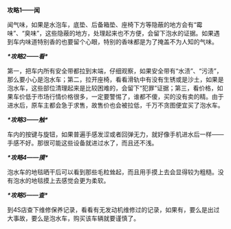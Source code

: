 **攻略1——闻**

闻气味，如果是水泡车，底垫、后备箱垫、座椅下方等隐蔽的地方会有“霉味”、“臭味”，这些隐蔽的地方，处理起来也不方便，会留下泡水的证据。如果遇到车内味道特别香的也要留个心眼，特别的香味都是为了掩盖不为人知的气味。


***\*攻略2——看\****

第一，把车内所有安全带都拉到末端，仔细观察，如果安全带有“水渍”、“污渍”，那么要小心是泡水车；第二，拉开座椅，看看滑轨中有没有生锈或是沙土，如果是泡水车，这些部位清理起来是比较困难的，会留下“犯罪”证据；第三，看价格，如果车价低于市场行情价格很多，一定要警惕了，谁都不傻，买的没有卖的精。由于进水后，原车主都会急于求售，故售价也会被拉低，千万不贪图便宜买了泡水车。


***\*攻略3——触\****

车内的按键与旋钮，如果普遍手感发涩或者回弹无力，就好像手机进水后一样——手感不好。那很可能这些设备就进过水了，而且还不浅。


***\*攻略4——摸\****

泡水车的地毯晒干后可以看到那些毛粒耸起，而且用手摸上去会显得较为粗糙。没有泡水的地毯摸上去感觉会更为柔软。


***\*攻略5——查\****

到4S店查下维修保养记录，看看有无发动机维修过的记录，如果有，要么是出过大事故，要么是泡水车，购买该车辆就要谨慎了。